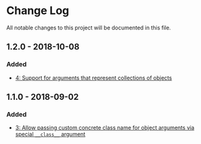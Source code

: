 # Change Log
All notable changes to this project will be documented in this file.

## 1.2.0 - 2018-10-08
### Added
- [4: Support for arguments that represent collections of objects](https://github.com/nikolaposa/cascader/pull/4)

## 1.1.0 - 2018-09-02
### Added
- [3: Allow passing custom concrete class name for object arguments via special `__class__` argument](https://github.com/nikolaposa/cascader/pull/3)


[Unreleased]: https://github.com/nikolaposa/version/compare/1.2.0...HEAD
